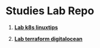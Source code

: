 # Studies Lab Repo

1. **[Lab k8s linuxtips](https://github.com/jvnetobr/lab-linuxtips-k8s)**

2. **[Lab terraform digitalocean](https://github.com/jvnetobr/lab-tf-digitalocean)**